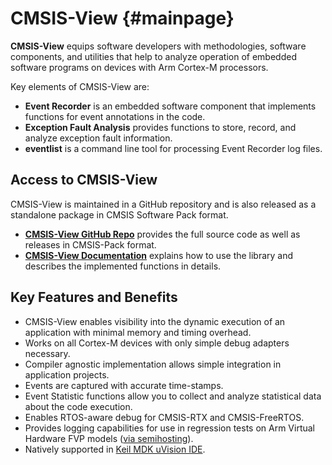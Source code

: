 # CMSIS-View {#mainpage}

**CMSIS-View** equips software developers with methodologies, software components, and utilities that help to analyze operation of embedded software programs on devices with Arm Cortex-M processors.

Key elements of CMSIS-View are:

- **Event Recorder** is an embedded software component that implements functions for event annotations in the code.
- **Exception Fault Analysis** provides functions to store, record, and analyze exception fault information.
- **eventlist** is a command line tool for processing Event Recorder log files.

## Access to CMSIS-View

CMSIS-View is maintained in a GitHub repository and is also released as a standalone package in CMSIS Software Pack format.

- [**CMSIS-View GitHub Repo**](https://github.com/Arm-Software/CMSIS-View) provides the full source code as well as releases in CMSIS-Pack format.
- [**CMSIS-View Documentation**](https://arm-software.github.io/CMSIS-View/latest/) explains how to use the library and describes the implemented functions in details.

## Key Features and Benefits

- CMSIS-View enables visibility into the dynamic execution of an application with minimal memory and timing overhead.
- Works on all Cortex-M devices with only simple debug adapters necessary.
- Compiler agnostic implementation allows simple integration in application projects.
- Events are captured with accurate time-stamps.
- Event Statistic functions allow you to collect and analyze statistical data about the code execution.
- Enables RTOS-aware debug for CMSIS-RTX and CMSIS-FreeRTOS.
- Provides logging capabilities for use in regression tests on Arm Virtual Hardware FVP models ([via semihosting](https://arm-software.github.io/CMSIS-View/latest/er_use.html#er_semihosting)).
- Natively supported in [Keil MDK uVision IDE](https://developer.arm.com/documentation/101407/0538/Debugging/Debug-Windows-and-Dialogs/Event-Recorder).
